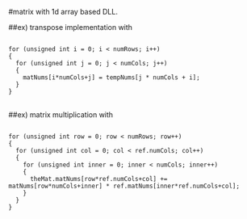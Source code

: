 
#matrix with 1d array based DLL.



##ex) transpose implementation with

<pre>
<code>
for (unsigned int i = 0; i < numRows; i++)
{
  for (unsigned int j = 0; j < numCols; j++)
  {
    matNums[i*numCols+j] = tempNums[j * numCols + i];
  }
}
</code>
</pre>

##ex) matrix multiplication with

<pre>
<code>
for (unsigned int row = 0; row < numRows; row++) 
{
  for (unsigned int col = 0; col < ref.numCols; col++) 
  {
    for (unsigned int inner = 0; inner < numCols; inner++) 
    {
      theMat.matNums[row*ref.numCols+col] += matNums[row*numCols+inner] * ref.matNums[inner*ref.numCols+col];
    }
  }
}
</code>
</pre>
